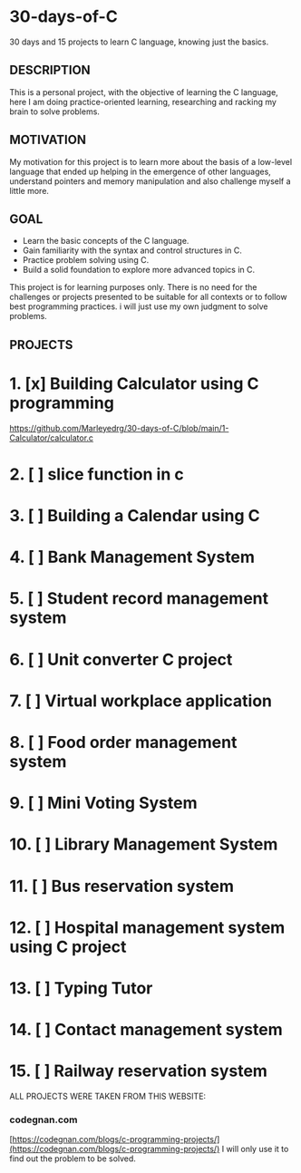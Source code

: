 # 30-days-of-C
30 days and 15 projects to learn C language, knowing just the basics.

## DESCRIPTION
This is a personal project, with the objective of learning the C language, here I am doing practice-oriented learning, researching and racking my brain to solve problems.

## MOTIVATION
My motivation for this project is to learn more about the basis of a low-level language that ended up helping in the emergence of other languages, understand pointers and memory manipulation and also challenge myself a little more.

## GOAL
- Learn the basic concepts of the C language.
- Gain familiarity with the syntax and control structures in C.
- Practice problem solving using C.
- Build a solid foundation to explore more advanced topics in C.

This project is for learning purposes only. There is no need for the challenges or projects presented to be suitable for all contexts or to follow best programming practices. i will just use my own judgment to solve problems.

## PROJECTS
# 1. [x] Building Calculator using C programming
https://github.com/Marleyedrg/30-days-of-C/blob/main/1-Calculator/calculator.c
# 2. [ ] slice function in c
# 3. [ ] Building a Calendar using C 
# 4. [ ] Bank Management System
# 5. [ ] Student record management system
# 6. [ ] Unit converter C project
# 7. [ ] Virtual workplace application
# 8. [ ] Food order management system
# 9. [ ] Mini Voting System
# 10. [ ] Library Management System
# 11. [ ] Bus reservation system
# 12. [ ] Hospital management system using C project
# 13. [ ] Typing Tutor
# 14. [ ] Contact management system 
# 15. [ ] Railway reservation system

ALL PROJECTS WERE TAKEN FROM THIS WEBSITE:
### codegnan.com
[https://codegnan.com/blogs/c-programming-projects/](https://codegnan.com/blogs/c-programming-projects/)
I will only use it to find out the problem to be solved.



